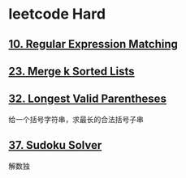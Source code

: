 # leetcode Hard

## [10. Regular Expression Matching](https://leetcode.com/problems/regular-expression-matching/)

## [23. Merge k Sorted Lists](https://leetcode.com/problems/merge-k-sorted-lists/)

## [32. Longest Valid Parentheses](https://leetcode.com/problems/longest-valid-parentheses/)

给一个括号字符串，求最长的合法括号子串

## [37. Sudoku Solver](https://leetcode.com/problems/sudoku-solver/)

解数独